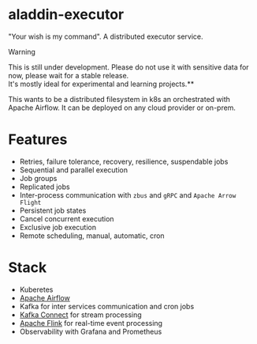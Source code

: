 # aladdin-executor

"Your wish is my command". A distributed executor service.

> [!WARNING]  
> This is still under development. Please do not use it with sensitive data for now, please wait for a
stable release.  
> It's mostly ideal for experimental and learning projects.**

This wants to be a distributed filesystem in k8s an orchestrated with Apache Airflow. It can be deployed on any cloud provider or on-prem.

# Features

- Retries, failure tolerance, recovery, resilience, suspendable jobs
- Sequential and parallel execution
- Job groups
- Replicated jobs
- Inter-process communication with `zbus` and `gRPC` and `Apache Arrow Flight`
- Persistent job states
- Cancel concurrent execution
- Exclusive job execution
- Remote scheduling, manual, automatic, cron

# Stack

- Kuberetes
- [Apache Airflow](https://airflow.apache.org/)
- Kafka for inter services communication and cron jobs
- [Kafka Connect](https://docs.confluent.io/platform/current/connect/index.html) for stream processing
- [Apache Flink](https://flink.apache.org/) for real-time event processing
- Observability with Grafana and Prometheus
